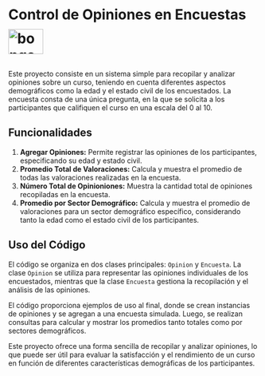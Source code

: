 # Control de Opiniones en Encuestas <img src="https://cdn3.emoji.gg/emojis/bongocat.gif" jsaction="VQAsE" class="sFlh5c pT0Scc iPVvYb" style="max-width: 270px; height: 50px; margin: 12px 0px; width: 70px;" alt="bongocat - Discord Emoji" jsname="kn3ccd">

Este proyecto consiste en un sistema simple para recopilar y analizar opiniones sobre un curso, teniendo en cuenta diferentes aspectos demográficos como la edad y el estado civil de los encuestados. La encuesta consta de una única pregunta, en la que se solicita a los participantes que califiquen el curso en una escala del 0 al 10.

## Funcionalidades

1. **Agregar Opiniones:** Permite registrar las opiniones de los participantes, especificando su edad y estado civil.
2. **Promedio Total de Valoraciones:** Calcula y muestra el promedio de todas las valoraciones realizadas en la encuesta.
3. **Número Total de Opinioniones:** Muestra la cantidad total de opiniones recopiladas en la encuesta.
4. **Promedio por Sector Demográfico:** Calcula y muestra el promedio de valoraciones para un sector demográfico específico, considerando tanto la edad como el estado civil de los participantes.

## Uso del Código

El código se organiza en dos clases principales: `Opinion` y `Encuesta`. La clase `Opinion` se utiliza para representar las opiniones individuales de los encuestados, mientras que la clase `Encuesta` gestiona la recopilación y el análisis de las opiniones.

El código proporciona ejemplos de uso al final, donde se crean instancias de opiniones y se agregan a una encuesta simulada. Luego, se realizan consultas para calcular y mostrar los promedios tanto totales como por sectores demográficos.

Este proyecto ofrece una forma sencilla de recopilar y analizar opiniones, lo que puede ser útil para evaluar la satisfacción y el rendimiento de un curso en función de diferentes características demográficas de los participantes.

